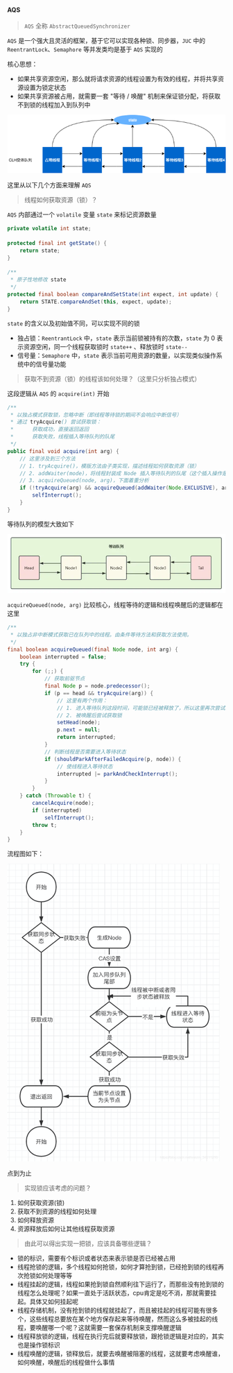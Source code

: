#### AQS

> `AQS` 全称 `AbstractQueuedSynchronizer`

`AQS` 是一个强大且灵活的框架，基于它可以实现各种锁、同步器，`JUC` 中的 `ReentrantLock`、`Semaphore` 等并发类均是基于 `AQS` 实现的

核心思想：

* 如果共享资源空闲，那么就将请求资源的线程设置为有效的线程，并将共享资源设置为锁定状态
* 如果共享资源被占用，就需要一套 "等待 / 唤醒" 机制来保证锁分配，将获取不到锁的线程加入到队列中

![JUC_AQS模型.webp (681×181) (raw.githubusercontent.com)](https://raw.githubusercontent.com/WeYan1223/Pic/master/Java/JUC_AQS模型.webp) 

这里从以下几个方面来理解 `AQS`

> 线程如何获取资源（锁）？

`AQS` 内部通过一个 `volatile` 变量 `state` 来标记资源数量

````java
private volatile int state;

protected final int getState() {
    return state;
}

/**
 * 原子性地修改 state
 */
protected final boolean compareAndSetState(int expect, int update) {
    return STATE.compareAndSet(this, expect, update);
}
````

`state` 的含义以及初始值不同，可以实现不同的锁

* 独占锁：`ReentrantLock` 中，`state` 表示当前锁被持有的次数，`state` 为 0 表示资源空闲，同一个线程获取锁时 `state++` 、释放锁时 `state--`
* 信号量：`Semaphore` 中，`state` 表示当前可用资源的数量，以实现类似操作系统中的信号量功能

> 获取不到资源（锁）的线程该如何处理？（这里只分析独占模式）

这段逻辑从 `AQS` 的 `acquire(int)` 开始

````java
/**
 * 以独占模式获取锁，忽略中断（即线程等待锁的期间不会响应中断信号）
 * 通过 tryAcquire() 尝试获取锁：
 * 		获取成功，直接返回返回
 *  	获取失败，线程插入等待队列的队尾
 */
public final void acquire(int arg) {
    // 这里涉及到三个方法
    // 1. tryAcquire()，模版方法由子类实现，描述线程如何获取资源（锁）
    // 2. addWaiter(mode)，将线程封装成 Node 插入等待队列的队尾（这个插入操作是线程安全的，内部采用 CAS 算法）
    // 3. acquireQueued(node, arg)，下面着重分析
    if (!tryAcquire(arg) && acquireQueued(addWaiter(Node.EXCLUSIVE), arg)) {
        selfInterrupt();
    }
}
````

等待队列的模型大致如下

![JUC_等待队列模型.webp (765×205) (raw.githubusercontent.com)](https://raw.githubusercontent.com/WeYan1223/Pic/master/Java/JUC_等待队列模型.webp) 

`acquireQueued(node, arg)` 比较核心，线程等待的逻辑和线程唤醒后的逻辑都在这里

````java
/**
 * 以独占非中断模式获取已在队列中的线程。由条件等待方法和获取方法使用。
 */
final boolean acquireQueued(final Node node, int arg) {
    boolean interrupted = false;
    try {
        for (;;) {
            // 获取前驱节点
            final Node p = node.predecessor();
            if (p == head && tryAcquire(arg)) {
                // 这里有两个作用：
                // 1. 进入等待队列这段时间，可能锁已经被释放了，所以这里再次尝试获取锁，这样就不用等待了
                // 2. 被唤醒后尝试获取锁
                setHead(node);
                p.next = null;
                return interrupted;
            }
            // 判断线程是否需要进入等待状态
            if (shouldParkAfterFailedAcquire(p, node)) {
                // 使线程进入等待状态
                interrupted |= parkAndCheckInterrupt();
            }
        }
    } catch (Throwable t) {
        cancelAcquire(node);
        if (interrupted)
            selfInterrupt();
        throw t;
    }
}
````

流程图如下：

<img src="https://raw.githubusercontent.com/WeYan1223/Pic/master/Java/JUC_acquireQueued流程.webp" alt="JUC_acquireQueued流程.webp (1000×1400) (raw.githubusercontent.com)" style="zoom: 67%;" /> 

点到为止

> 实现锁应该考虑的问题？

1. 如何获取资源(锁)
2. 获取不到资源的线程如何处理
3. 如何释放资源
4. 资源释放后如何让其他线程获取资源

> 由此可以得出实现一把锁，应该具备哪些逻辑？

- 锁的标识，需要有个标识或者状态来表示锁是否已经被占用
- 线程抢锁的逻辑，多个线程如何抢锁，如何才算抢到锁，已经抢到锁的线程再次抢锁如何处理等等
- 线程挂起的逻辑，线程如果抢到锁自然顺利往下运行了，而那些没有抢到锁的线程怎么处理呢？如果一直处于活跃状态，cpu肯定是吃不消，那就需要挂起。具体又如何挂起呢
- 线程存储机制，没有抢到锁的线程就挂起了，而且被挂起的线程可能有很多个，这些线程总要放在某个地方保存起来等待唤醒，然而这么多被挂起的线程，要唤醒哪一个呢？这就需要一套保存机制来支撑唤醒逻辑
- 线程释放锁的逻辑，线程在执行完后就要释放锁，跟抢锁逻辑是对应的，其实也是操作锁标识
- 线程唤醒的逻辑，锁释放后，就要去唤醒被阻塞的线程，这就要考虑唤醒谁，如何唤醒，唤醒后的线程做什么事情
